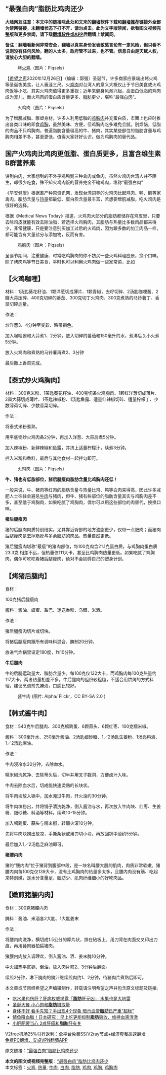  <h2>“最强白肉”脂肪比鸡肉还少</h2> <p class="notice"><b>大陆网友注意：本文中的链接除此处和文末的<a href="https://github.com/bannedbook/fanqiang" >翻墙</a>软件下载和<a href="https://github.com/killgcd/justmysocks/blob/master/README.md">翻墙推荐</a>链接外全部为禁网链接，未翻墙状态下打不开，请勿点击。此为文字版禁闻，欲看图文视频完整版和更多禁闻，请下载<a href="https://github.com/bannedbook/fanqiang">翻墙软件或APP</a>后翻墙上禁闻网。</p><p>备注：翻墙看新闻非常安全，翻墙以真实身份发表敏感言论有一定风险，但只看不说则没有任何风险，翻的人太多，政府管不过来，也不管。信息自由是天赋人权，请放心大胆的翻墙。</b></p>  <div class="entry"> <figure><figcaption>烤<a href="https://www.bannedbook.org/bnews/tag/%E7%81%AB%E9%B8%A1/" class="st_tag internal_tag" rel="tag" title="标签 火鸡 下的日志">火鸡</a>（图片：Piqsels）</figcaption></figure> <p>【<span class='wp_keywordlink_affiliate'><a href="https://www.soundofhope.org" title="希望之声" target="_blank">希望之声</a></span>2020年12月26日】（编辑：郭强）圣诞节，许多商家应景端出烤火鸡等圣诞夜美食，让人垂涎三尺。火<a href="https://www.bannedbook.org/bnews/tag/%E9%B8%A1%E8%82%89/" class="st_tag internal_tag" rel="tag" title="标签 鸡肉 下的日志">鸡肉</a>对台湾人的意义大概仅止于节日美食或火鸡肉饭等小吃，其实火鸡肉值得更多重视；近年来健身风潮兴起，高蛋白低脂的鸡肉成为宠儿，而火鸡肉的蛋白质含量更多、<a href="https://www.bannedbook.org/bnews/tag/%E8%84%82%E8%82%AA/" class="st_tag internal_tag" rel="tag" title="标签 脂肪 下的日志">脂肪</a>更少，堪称“最强<a href="https://www.bannedbook.org/bnews/tag/%e7%99%bd%e8%82%89/" class="st_tag internal_tag" rel="tag" title="标签 白肉 下的日志">白肉</a>”。</p> <figure><figcaption>火鸡肉（图片：Piqsels）</figcaption></figure> <p>为了增肌减脂、雕塑身材，许多人利用低脂的<a href="https://www.bannedbook.org/bnews/tag/%e9%b8%a1%e8%83%b8%e8%82%89/" class="st_tag internal_tag" rel="tag" title="标签 鸡胸肉 下的日志">鸡胸肉</a>补充蛋白质，市面上也应时推出各类口味的即食<a href="https://www.bannedbook.org/bnews/tag/%e9%b8%a1%e8%83%b8/" class="st_tag internal_tag" rel="tag" title="标签 鸡胸 下的日志">鸡胸</a>，虽然美味、方便，但鸡胸肉吃多难免会腻。别烦恼，低脂的肉品不只鸡胸肉，普遍脂肪含量偏高的牛、猪肉，其实某些部位的脂肪含量与鸡胸肉相差不多，甚至更低，值得大家好好认识，做为鸡胸肉的替代品。</p> <h2>国产火鸡肉比鸡肉更低脂、蛋白质更多，且富含维生素B群营养素</h2> <p>讲到白肉，大家想到的不外乎鸡鸭鹅三种禽肉或鱼肉，虽然火鸡肉台湾人并不陌生，却很少吃食，殊不知火鸡肉饭的营养完全不输鸡肉，堪称“最强白肉”</p> <p>《早安健康》根据畜产种原资讯网，发现台湾饲养的火鸡肉比起鸡肉、鸭、鹅等家禽肉，脂肪含量与<a href="https://www.bannedbook.org/bnews/tag/%E7%83%AD%E9%87%8F/" class="st_tag internal_tag" rel="tag" title="标签 热量 下的日志">热量</a>都最低、蛋白质含量最丰富，若想要增肌减脂，吃火鸡肉是很好的选择。</p> <p>根据《Medical News Today》报道，火鸡肉大部分的脂肪都储存在鸡皮里，只要去除鸡皮就能有效去除油脂，若选择火鸡胸肉，其脂肪与热量比多数肉品都来得少，非常健康，只是要注意别买加工过后的火鸡肉，因为跟多数的加工肉品一样，都可能含有大量盐分与添加物，反而有害。</p> <figure><figcaption>鸡胸肉（图片：Piqsels）</figcaption></figure> <p>圣诞节期间，注重健康、时常吃鸡胸肉的你不妨买一些火鸡料理应景，换个口味。除了烤肉鸡等节日美食，平时也可以利用火鸡肉做一些家常菜，比如</p> <h2>【火鸡咖哩】</h2> <p>材料：1汤匙葵花籽油、1颗洋葱切成薄片、1颗青椒，去籽切碎、2汤匙咖哩酱、2瓣大蒜压碎、400克切碎的番茄、300克切丁火鸡肉、300克煮熟的马铃薯丁、香菜切碎适量。</p> <p>作法：</p> <p>炒洋葱3、4分钟至变软、略带褐色。</p> <p>加入咖哩酱和大蒜煮1、2分钟，放入切碎的番茄和150毫升的水，煮沸后关小火煮5分钟。</p> <p>放入火鸡肉和煮熟的马铃薯再煮2、3分钟</p> <p>最后撒上香菜完成。</p> <h2>【泰式炒火鸡胸肉】</h2> <p>材料：300克米粉、1茶匙葵花籽油、400克切条火鸡胸肉、1颗红洋葱切成薄片、2瓣大蒜切成薄片、1茶匙辣椒粉、1汤匙鱼露、适量红辣椒切碎、适量柠檬丁、少数薄荷切碎、少数香菜切碎。</p>  <p>作法：</p> <p>将泰式米粉煮熟。</p> <p>用平底锅炒火鸡肉条2分钟，再加入洋葱、大蒜后煮5分钟。</p> <p>加入辣椒粉、新鲜辣椒和鱼露，并挤上适量柠檬汁，续煮3分钟。</p> <p>拌入米粉和香料，最后与其他食材一起拌匀即可。</p> <figure><figcaption>火鸡肉（图片：Piqsels）</figcaption></figure> <p><strong>牛、猪也有低脂部位，猪后腿瘦肉脂肪含量比鸡胸肉还低！</strong></p> <p>一般来说，牛、猪肉等红肉的脂肪含量与热量比鸡、鸭等白肉来得高，因此许多减肥人士往往会避忌<a href="https://www.bannedbook.org/bnews/tag/%e7%89%9b%e8%82%89/" class="st_tag internal_tag" rel="tag" title="标签 牛肉 下的日志">牛肉</a>与猪肉，但牛、猪有些部位的脂肪含量其实与鸡胸肉差不多，甚至低于鸡胸肉，如果吃腻了鸡胸肉，偶尔可以用这些部位的肉替代，换换口味。</p> <p><strong>猪后腿瘦肉</strong></p> <p>猪的后腿肉肉质特别结实，尤其靠近臀部的地方油脂更少，仅带一点肥肉；而猪肉后腿瘦肉是去掉筋膜与多余脂肪的肉品，热量自然更低。</p> <p>猪后腿瘦肉堪称“最瘦”的猪肉部位，每100克肉含21.1克蛋白质，与鸡胸肉蛋白质23.3克 相差不远，但热量仅111大卡，甚至比鸡胸肉热量更低。如果吃腻了鸡胸肉，偶尔可吃吃看猪后腿瘦肉，绝对不会妨碍自己的塑身计划。</p> <h2>【烤猪后腿肉】</h2> <p>食材：</p> <p>100克猪后腿瘦肉</p> <p>酱料：酱油、蜂蜜、盐巴、迷迭香粉、乌醋、米酒。</p>  <p>作法：</p> <p>猪后腿瘦肉切片或切块。</p> <p>将猪后腿瘦肉跟所有调味料混合，腌制20分钟。</p> <p>放进气炸锅里设定180度，炸10分钟。</p> <p><strong>牛后腿肉</strong></p> <p>牛的后腿运动量大、脂肪含量少，每100克仅122大卡，而鸡胸肉每100克热量约117大卡，两者热量相差不多。牛后腿肉的组织较粗糙，不适合用烘烤的方式料理，建议烹调前先腌渍，口感比较好。</p> <figure><figcaption>酱牛肉 (图片: Alpha/ Flickr，CC BY-SA 2.0 )</figcaption></figure> <h2>【韩式酱牛肉】</h2> <p>食材：540克牛后腿肉、300克鹌鹑蛋、6颗蒜头、6颗红枣、100克糯米椒。</p> <p>酱料：300毫升水、250毫升酱油、2汤匙细砂糖、1／2汤匙生姜粉、1汤匙料酒、1／2汤匙麻油。</p> <p>作法：</p> <p>牛肉浸冷水30分钟，去除血水。</p> <p>糯米椒洗乾净、去除蒂头后，切半并用叉子戳洞，方便卤汁入味。</p> <p>牛肉去除血水后，切成能快速烫熟的长块状。</p> <p>将牛肉块放入锅中，加水淹过牛肉，开火滚约30分钟。</p>  <p>将牛肉块捞出，并将锅子清洗乾净，倒入酱油与水，再次放入牛肉块、红枣、生姜粉、细砂糖、料酒等材料，续煮10-15分钟。</p> <p>加入鹌鹑蛋、蒜头与糯米椒，转弱火滚10分钟。</p> <p>先将牛肉块捞出放凉，手撕条状或用刀切小块，再放回锅中滚约5分钟。</p> <p>最后加入1／2汤匙芝麻油即可。</p> <p><strong>猪腰内肉</strong></p> <p>猪的“腰内肉”位于猪背到腹部中段，是一块名叫腰大肌的肌肉，肉质非常软嫩。猪腰内肉每100克仅139大卡，没有比鸡胸肉的热量多太多，且腰内肉没有筋、吃起来特别嫩，是水分含量足、脂肪少、肌肉纤维细小的好吃肉品。</p> <h2>【嫩煎猪腰内肉】</h2> <p>食材：300克猪腰内肉</p> <p>腌料：酱油、米酒各2大匙、1大匙姜末</p> <p>作法：</p> <p>将腰内肉洗净，横切成1.5公分的厚片状，排在砧板上，用刀背在肉面交叉印出刀痕，再用锤肉器拍扁猪肉。</p> <p>猪腰内肉放入调理盆，倒入酱油、酒、姜末腌10分钟。</p> <p>中火加热平底锅、倒油，放入肉片煎2、3分钟后翻面。</p> <p>续煎2分钟，淋下腌肉的腌汁继续煎肉约1、2分钟，待猪肉片煮熟后即可。</p>  <p>本文章或节目经希望之声编辑制作，转载请注明希望之声并包含原文标题及链接。</p> <ul class='op-related-articles' title='相关阅读'> <li><a href='https://www.bannedbook.org/bnews/health/20201226/1455434.html' target='_blank'>吃水果也伤肝？肝病权威揭露「<b>脂肪</b>肝元凶」 水果也是大地雷</a></li> <li><a href='https://www.bannedbook.org/bnews/comments/20201224/1454334.html' target='_blank'>圣诞大餐 小心饱和<b>脂肪</b>摄取量</a></li> <li><a href='https://www.bannedbook.org/bnews/health/20201223/1453290.html' target='_blank'>身体不好 看手先知？手出现4个现象 暗示血管<b>脂肪</b>已严重“超标”</a></li> <li><a href='https://www.bannedbook.org/bnews/health/20201219/1450797.html' target='_blank'>鲭鱼降血脂！日本研究：早上吃更能抑制<b>脂肪</b>吸收、维持血液清澈</a></li> <li><a href='https://www.bannedbook.org/bnews/comments/20201218/1450066.html' target='_blank'>小肥肥要当心 2成肝癌和<b>脂肪</b>肝有关</a></li> </ul> <p class="texttj"> <a href="https://www.bannedbook.org/forum23/topic22702.html" target="_blank">V2free机场25%引荐返利：全平台免费SS/V2ray节点+经济套餐高速翻墙</a><br/> <a href="https://github.com/bannedbook/fanqiang/wiki/%E7%A6%81%E9%97%BB%E7%BD%91%E5%AE%89%E5%8D%93%E7%BF%BB%E5%A2%99%E6%96%B0%E9%97%BBAPP" target="_blank">免费PC翻墙、安卓VPN翻墙APP</a></p><p>原文链接：<a class="src_link"  href="https://www.soundofhope.org/post/457417" target="_blank">“最强白肉”脂肪比鸡肉还少</a></p><a name='sharetosocial'></a>       <div><b>本文的图文或视频完整版</b>：<a href='https://www.bannedbook.org/bnews/comments/20201227/1455640.html'>“最强白肉”脂肪比鸡肉还少</a></div>  </div><!--END ENTRY--> <div class="postfooter"> <div>本文标签：<a href="https://www.bannedbook.org/bnews/tag/%E7%81%AB%E9%B8%A1/" rel="tag">火鸡</a>, <a href="https://www.bannedbook.org/bnews/tag/%E7%83%AD%E9%87%8F/" rel="tag">热量</a>, <a href="https://www.bannedbook.org/bnews/tag/%e7%89%9b%e8%82%89/" rel="tag">牛肉</a>, <a href="https://www.bannedbook.org/bnews/tag/%e7%99%bd%e8%82%89/" rel="tag">白肉</a>, <a href="https://www.bannedbook.org/bnews/tag/%E8%84%82%E8%82%AA/" rel="tag">脂肪</a>, <a href="https://www.bannedbook.org/bnews/tag/%E9%B8%A1%E8%82%89/" rel="tag">鸡肉</a>, <a href="https://www.bannedbook.org/bnews/tag/%e9%b8%a1%e8%83%b8/" rel="tag">鸡胸</a>, <a href="https://www.bannedbook.org/bnews/tag/%e9%b8%a1%e8%83%b8%e8%82%89/" rel="tag">鸡胸肉</a></div>  </div><!--END POSTFOOTER--> 
